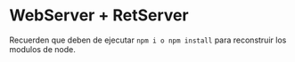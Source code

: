 # WebServer + RetServer

Recuerden que deben de ejecutar
```npm i o npm install``` para reconstruir los modulos de node.